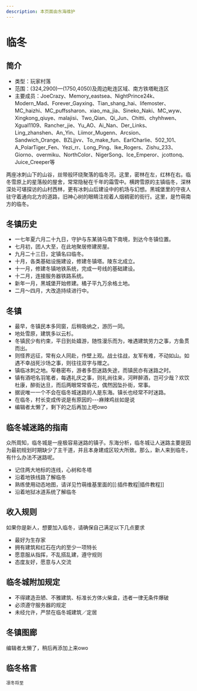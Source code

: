 ```yaml
---
description: 本页面由东海维护
---
```


# 临冬

## 简介

* 类型：玩家村落
* 范围：\(324,2900\)—\(1750,4050\)及周边毗连区域、南方铁塔毗连区 
* 主要成员：JoeCrazy、Memory\_eastsea、NightPrince24k、Modern\_Mad、Forever\_Gayxing、Tian\_shang\_hai、lifemoster、MC\_haizhi、MC\_puffssharon、xiao\_ma\_jia、Sineko\_Naki、MC\_wyw、Xingkong\_qiuye、malajisi、Two\_Qian、Qi\_Jun、Chitti、chyhhwen、XguaI1109、Rancher\_jie、Yu\_AO、Ai\_Nan、Der\_Links、Ling\_zhanshen、An\_Yin、Liimor\_Mugenn、Arcsion、Sandwich\_Orange、BZLjjvv、To\_make\_fun、EarlCharlie、502\_101、A\_PolarTiger\_Fen、Yezi\_rr、Long\_Ping、Ike\_Rogers、Zishu\_233、Giorno、overmiku、NorthColor、NigerSong、Ice\_Emperor、jcottonq、Juice\_Creeper等

两座冰刺山下的山谷，丝带般环绕聚落的临冬河。这里，密林在左，红林在右。临冬雪原上的星落般的屋舍，常常隐秘在千年的霜雪中。横跨雪原的主镇临冬，深林深处可堪探访的山村西林，更有冰刺山后建设中的机场与幻想。黑城堡里的守夜人驻守着通向北方的道路，旧神心树的眼睛注视着人烟稠密的街行。这里，是竹萌南方的临冬。

## 冬镇历史

* 一七年夏六月二十九日，守护与东某骑马南下南境，到达今冬镇位置。
* 七月初，团人大至，在此地聚居修建房屋。
* 九月二十三日，定镇名曰临冬。
* 十月，各类基础设施建设，修建冬镇塔。陵东北成立。
* 十一月，修建冬镇地铁系统，完成一号线的基础建设。
* 十二月，连接服务器铁路系统。
* 新年一月，黑城堡开始修建。橘子平九万余格土地。
* 二月～四月，大改造持续进行中。

## 冬镇

* 最早，冬镇民本多同窗，后稍吸纳之，游历一同。
* 地处雪原，建筑多以云杉。
* 冬镇民少有约束，平日到处嬉游，随性漫乐而为，唯遇建筑劳力之事，方鱼贯而出。
* 则怪界远征，常有众人同赴，作壁上观。战士往战，友军有难，不动如山。如遇不幸战死沙场之事，则往往双字与赠之。
* 镇临冰刺之地。窄巷密布，游者多怨迷路失途，而镇民亦有迷路之时。
* 镇有酒吧名羽笔者，每遇礼庆之事，则礼尚往来，河畔醉酒，岂可少哉？欢饮杜康，醉街达旦，而后两眼常常昏花，偶然因坠扑街，常事。
* 据说唯一一个不会在临冬城迷路的人是东海。镇长也经常不时迷路。
* 在临冬，村长变成传说是有原因的---麻辣鸡丝如是说
* 编辑者太懒了，剩下的之后再加上吧owo

## 临冬城迷路的指南

众所周知，临冬城是一座极容易迷路的镇子。东海分析，临冬城让人迷路主要是因为最初规划时期缺少了主干道，并且本身建成区较大所致。那么，新人来到临冬，有什么办法不迷路呢。

* 记住两大地标的连线，心树和冬塔
* 沿着地铁线路了解临冬
* 熟练使用动态地图，请详见竹萌维基里面的\[\[:插件教程\|插件教程\]\]
* 沿着地狱冰道系统了解临冬

## 收入规则

如果你是新人，想要加入临冬，请确保自己满足以下几点要求

* 最好为生存家
* 拥有建筑和红石在内的至少一项特长
* 愿意服从指挥，不乱搭乱建，遵守规则
* 态度友好，愿意与人交流

## 临冬城附加规定

* 不得建造丑陋、不雅建筑、标准长方体火柴盒，违者一律无条件爆破
* 必须遵守服务器的规定
* 未经允许，严禁在临冬城建筑／定居

## 冬镇图廊

编辑者太懒了，稍后再添加上来owo

## 临冬格言

`凛冬将至`

